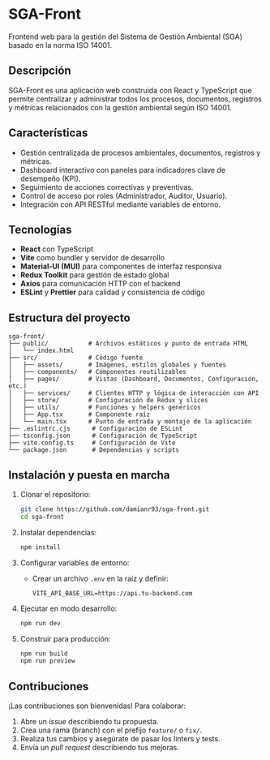 # SGA-Front

Frontend web para la gestión del Sistema de Gestión Ambiental (SGA) basado en la norma ISO 14001.

## Descripción

SGA-Front es una aplicación web construida con React y TypeScript que permite centralizar y administrar todos los procesos, documentos, registros y métricas relacionados con la gestión ambiental según ISO 14001.

## Características

* Gestión centralizada de procesos ambientales, documentos, registros y métricas.
* Dashboard interactivo con paneles para indicadores clave de desempeño (KPI).
* Seguimiento de acciones correctivas y preventivas.
* Control de acceso por roles (Administrador, Auditor, Usuario).
* Integración con API RESTful mediante variables de entorno.

## Tecnologías

* **React** con TypeScript
* **Vite** como bundler y servidor de desarrollo
* **Material-UI (MUI)** para componentes de interfaz responsiva
* **Redux Toolkit** para gestión de estado global
* **Axios** para comunicación HTTP con el backend
* **ESLint** y **Prettier** para calidad y consistencia de código

## Estructura del proyecto

```
sga-front/
├── public/           # Archivos estáticos y punto de entrada HTML
│   └── index.html
├── src/              # Código fuente
│   ├── assets/       # Imágenes, estilos globales y fuentes
│   ├── components/   # Componentes reutilizables
│   ├── pages/        # Vistas (Dashboard, Documentos, Configuración, etc.)
│   ├── services/     # Clientes HTTP y lógica de interacción con API
│   ├── store/        # Configuración de Redux y slices
│   ├── utils/        # Funciones y helpers genéricos
│   ├── App.tsx       # Componente raíz
│   └── main.tsx      # Punto de entrada y montaje de la aplicación
├── .eslintrc.cjs      # Configuración de ESLint
├── tsconfig.json      # Configuración de TypeScript
├── vite.config.ts     # Configuración de Vite
└── package.json       # Dependencias y scripts
```

## Instalación y puesta en marcha

1. Clonar el repositorio:

   ```bash
   git clone https://github.com/damianr93/sga-front.git
   cd sga-front
   ```
2. Instalar dependencias:

   ```bash
   npm install
   ```
3. Configurar variables de entorno:

   * Crear un archivo `.env` en la raíz y definir:

     ```env
     VITE_API_BASE_URL=https://api.tu-backend.com
     ```
4. Ejecutar en modo desarrollo:

   ```bash
   npm run dev
   ```
5. Construir para producción:

   ```bash
   npm run build
   npm run preview
   ```

## Contribuciones

¡Las contribuciones son bienvenidas! Para colaborar:

1. Abre un *issue* describiendo tu propuesta.
2. Crea una rama (branch) con el prefijo `feature/` o `fix/`.
3. Realiza tus cambios y asegúrate de pasar los linters y tests.
4. Envía un *pull request* describiendo tus mejoras.

